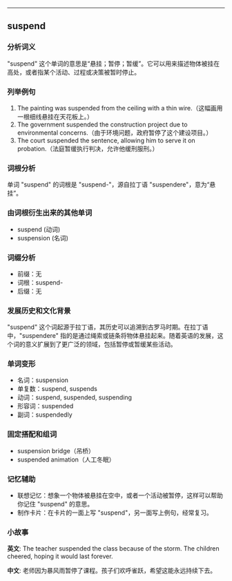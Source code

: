 
---------------
## suspend
### 分析词义
"suspend" 这个单词的意思是“悬挂；暂停；暂缓”。它可以用来描述物体被挂在高处，或者指某个活动、过程或决策被暂时停止。

### 列举例句
1. The painting was suspended from the ceiling with a thin wire.（这幅画用一根细线悬挂在天花板上。）
2. The government suspended the construction project due to environmental concerns.（由于环境问题，政府暂停了这个建设项目。）
3. The court suspended the sentence, allowing him to serve it on probation.（法庭暂缓执行判决，允许他缓刑服刑。）

### 词根分析
单词 "suspend" 的词根是 "suspend-"，源自拉丁语 "suspendere"，意为“悬挂”。

### 由词根衍生出来的其他单词
- suspend (动词)
- suspension (名词)

### 词缀分析
- 前缀：无
- 词根：suspend-
- 后缀：无

### 发展历史和文化背景
"suspend" 这个词起源于拉丁语，其历史可以追溯到古罗马时期。在拉丁语中，"suspendere" 指的是通过绳索或链条将物体悬挂起来。随着英语的发展，这个词的意义扩展到了更广泛的领域，包括暂停或暂缓某些活动。

### 单词变形
- 名词：suspension
- 单复数：suspend, suspends
- 动词：suspend, suspended, suspending
- 形容词：suspended
- 副词：suspendedly

### 固定搭配和组词
- suspension bridge（吊桥）
- suspended animation（人工冬眠）

### 记忆辅助
- 联想记忆：想象一个物体被悬挂在空中，或者一个活动被暂停，这样可以帮助你记住 "suspend" 的意思。
- 制作卡片：在卡片的一面上写 "suspend"，另一面写上例句，经常复习。

### 小故事
**英文**:
The teacher suspended the class because of the storm. The children cheered, hoping it would last forever.

**中文**:
老师因为暴风雨暂停了课程。孩子们欢呼雀跃，希望这能永远持续下去。

